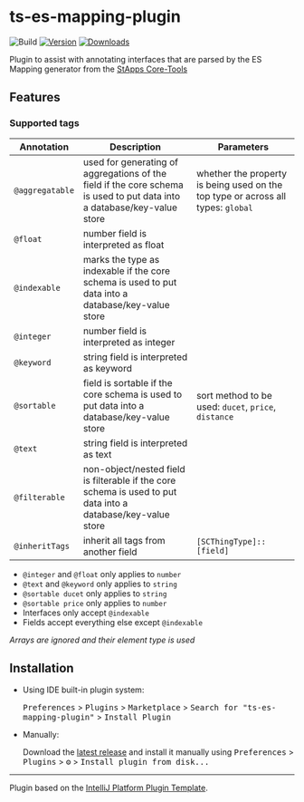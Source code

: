 # ts-es-mapping-plugin

![Build](https://github.com/wulkanat/ts-es-mapping-plugin/workflows/Build/badge.svg)
[![Version](https://img.shields.io/jetbrains/plugin/v/PLUGIN_ID.svg)](https://plugins.jetbrains.com/plugin/PLUGIN_ID)
[![Downloads](https://img.shields.io/jetbrains/plugin/d/PLUGIN_ID.svg)](https://plugins.jetbrains.com/plugin/PLUGIN_ID)

<!-- Plugin description -->
Plugin to assist with annotating interfaces that are parsed by the ES Mapping generator
from the [StApps Core-Tools](https://gitlab.com/openstapps/core-tools)
<!-- Plugin description end -->

## Features

### Supported tags
| Annotation        | Description                                                                                                             | Parameters                                                                       |
|-------------------|-------------------------------------------------------------------------------------------------------------------------|----------------------------------------------------------------------------------|
| `@aggregatable`   | used for generating of aggregations of the field if the core schema is used to put data into a database/key-value store | whether the property is being used on the top type or across all types: `global` |
| `@float`          | number field is interpreted as float                                                                                    |                                                                                  |
| `@indexable`      | marks the type as indexable if the core schema is used to put data into a database/key-value store                      |                                                                                  |
| `@integer`        | number field is interpreted as integer                                                                                  |                                                                                  |
| `@keyword`        | string field is interpreted as keyword                                                                                  |                                                                                  |
| `@sortable`       | field is sortable if the core schema is used to put data into a database/key-value store                                | sort method to be used: `ducet`, `price`, `distance`                             |
| `@text`           | string field is interpreted as text                                                                                     |                                                                                  |
| `@filterable`     | non-object/nested field is filterable if the core schema is used to put data into a database/key-value store            |                                                                                  |
| `@inheritTags`    | inherit all tags from another field                                                                                     | `[SCThingType]::[field]`                                                         |

* `@integer` and `@float` only applies to `number`
* `@text` and `@keyword` only applies to `string`
* `@sortable ducet` only applies to `string`
* `@sortable price` only applies to `number`
* Interfaces only accept `@indexable`
* Fields accept everything else except `@indexable`

*Arrays are ignored and their element type is used*

## Installation

- Using IDE built-in plugin system:
  
  <kbd>Preferences</kbd> > <kbd>Plugins</kbd> > <kbd>Marketplace</kbd> > <kbd>Search for "ts-es-mapping-plugin"</kbd> >
  <kbd>Install Plugin</kbd>
  
- Manually:

  Download the [latest release](https://github.com/wulkanat/ts-es-mapping-plugin/releases/latest) and install it manually using
  <kbd>Preferences</kbd> > <kbd>Plugins</kbd> > <kbd>⚙️</kbd> > <kbd>Install plugin from disk...</kbd>


---
Plugin based on the [IntelliJ Platform Plugin Template][template].

[template]: https://github.com/JetBrains/intellij-platform-plugin-template
